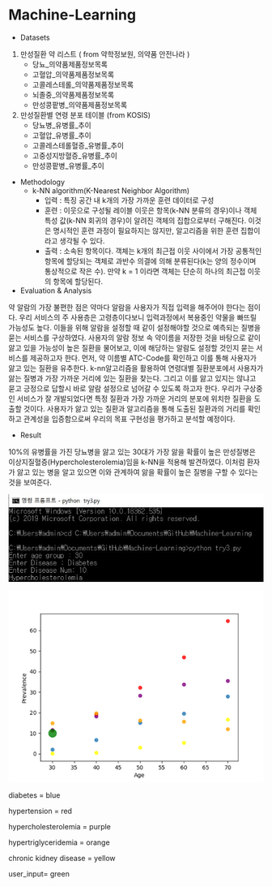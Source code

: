 # Machine-Learning
*  Datasets
 1) 만성질환 약 리스트 ( from 약학정보원, 의약품 안전나라 )
    * 당뇨_의약품제품정보목록
    * 고혈압_의약품제품정보목록
    * 고콜레스테롤_의약품제품정보목록
    * 뇌졸중_의약품제품정보목록
    * 만성콩팥병_의약품제품정보목록
 2) 만성질환별 연령 분포 테이블 (from KOSIS)
    * 당뇨병_유병률_추이
    * 고혈압_유병률_추이
    * 고콜레스테롤혈증_유병률_추이
    * 고중성지방혈증_유병률_추이
    * 만성콩팥병_유병률_추이
* Methodology
  * k-NN algorithm(K-Nearest Neighbor Algorithm)
    * 입력 : 특징 공간 내 k개의 가장 가까운 훈련 데이터로 구성
    * 훈련 : 이웃으로 구성될 레이블 이웃은 항목(k-NN 분류의 경우)이나 객체 특성 값(k-NN 회귀의 경우)이 알려진 객체의 집합으로부터 구해진다. 이것은 명시적인 훈련 과정이 필요하지는 않지만, 알고리즘을 위한 훈련 집합이라고 생각될 수 있다.
    * 출력 : 소속된 항목이다. 객체는 k개의 최근접 이웃 사이에서 가장 공통적인 항목에 할당되는 객체로 과반수 의결에 의해 분류된다(k는 양의 정수이며 통상적으로 작은 수). 만약 k = 1 이라면 객체는 단순히 하나의 최근접 이웃의 항목에 할당된다.
* Evaluation & Analysis

약 알람의 가장 불편한 점은 약마다 알람을 사용자가 직접 입력을 해주어야 한다는 점이다. 우리 서비스의 주 사용층은 고령층이다보니 입력과정에서 복용중인 약물을 빠뜨릴 가능성도 높다. 이들을 위해 알람을 설정할 때 같이 설정해야할 것으로 예측되는 질병을 묻는 서비스를 구상하였다. 사용자의 알람 정보 속 약이름을 저장한 것을 바탕으로 같이 앓고 있을 가능성이 높은 질환을 물어보고, 이에 해당하는 알람도 설정할 것인지 묻는 서비스를 제공하고자 한다.
먼저, 약 이름별 ATC-Code를 확인하고 이를 통해 사용자가 앓고 있는 질환을 유추한다. k-nn알고리즘을 활용하여 연령대별 질환분포에서 사용자가 앓는 질병과 가장 가까운 거리에 있는 질환을 찾는다. 그리고 이를 앓고 있지는 않냐고 묻고 긍정으로 답할시 바로 알람 설정으로 넘어갈 수 있도록 하고자 한다.
우리가 구상중인 서비스가 잘 개발되었다면 특정 질환과 가장 가까운 거리의 분포에 위치한 질환을 도출할 것이다. 사용자가 앓고 있는 질환과 알고리즘을 통해 도출된 질환과의 거리를 확인하고 관계성을 입증함으로써 우리의 목표 구현성을 평가하고 분석할 예정이다.

* Result

10%의 유병률을 가진 당뇨병을 앓고 있는 30대가 가장 앓을 확률이 높은 만성질병은 이상지질혈증(Hypercholesterolemia)임을 k-NN을 적용해 발견하였다. 이처럼 환자가 앓고 있는 병을 알고 있으면 이와 관계하여 앓을 확률이 높은 질병을 구할 수 있다는 것을 보여준다.

![output](./img/output.JPG)


![Figure](./img/Figure_2.png)

diabetes = blue

hypertension = red

hypercholesterolemia = purple

hypertriglyceridemia = orange

chronic kidney disease =  yellow

user_input= green
